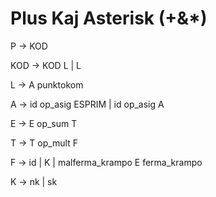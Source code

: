 # Plus Kaj Asterisk (+&\*)

P -> KOD

KOD -> KOD L | L

L -> A punktokom

A -> id op_asig ESPRIM | id op_asig A

E -> E op_sum T

T -> T op_mult F

F -> id | K | malferma_krampo E ferma_krampo

K -> nk | sk